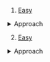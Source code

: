 1. [Easy](http://www.usaco.org/index.php?page=viewproblem2&cpid=569)
<details>
    <summary>Approach</summary>



</details>

2. [Easy](https://codeforces.com/contest/1705/problem/C)
<details>
    <summary>Approach</summary>



</details>